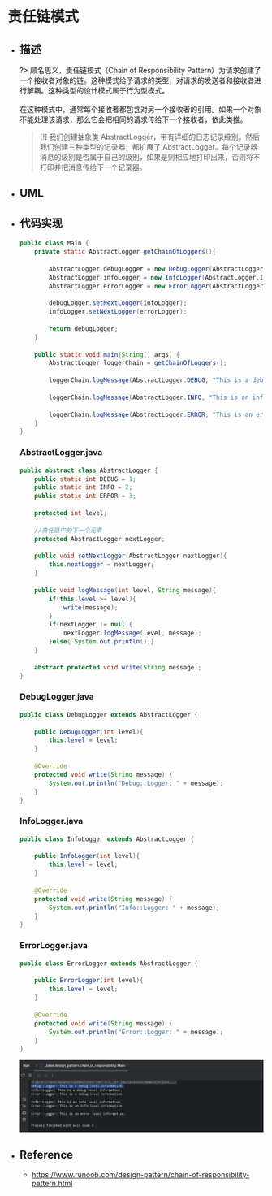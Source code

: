 # 责任链模式

* ## 描述

    ?> 顾名思义，责任链模式（Chain of Responsibility Pattern）为请求创建了一个接收者对象的链。这种模式给予请求的类型，对请求的发送者和接收者进行解耦。这种类型的设计模式属于行为型模式。
    <br><br>在这种模式中，通常每个接收者都包含对另一个接收者的引用。如果一个对象不能处理该请求，那么它会把相同的请求传给下一个接收者，依此类推。

    > [!] 我们创建抽象类 AbstractLogger，带有详细的日志记录级别。然后我们创建三种类型的记录器，都扩展了 AbstractLogger。每个记录器消息的级别是否属于自己的级别，如果是则相应地打印出来，否则将不打印并把消息传给下一个记录器。

* ## UML

* ## 代码实现

    ```java
    public class Main {
        private static AbstractLogger getChainOfLoggers(){

            AbstractLogger debugLogger = new DebugLogger(AbstractLogger.DEBUG);
            AbstractLogger infoLogger = new InfoLogger(AbstractLogger.INFO);
            AbstractLogger errorLogger = new ErrorLogger(AbstractLogger.ERROR);

            debugLogger.setNextLogger(infoLogger);
            infoLogger.setNextLogger(errorLogger);

            return debugLogger;
        }

        public static void main(String[] args) {
            AbstractLogger loggerChain = getChainOfLoggers();

            loggerChain.logMessage(AbstractLogger.DEBUG, "This is a debug level information.");

            loggerChain.logMessage(AbstractLogger.INFO, "This is an info level information.");

            loggerChain.logMessage(AbstractLogger.ERROR, "This is an error level information.");
        }
    }
    ```

    <!-- tabs:start -->
    ### **AbstractLogger.java**
    ```java
    public abstract class AbstractLogger {
        public static int DEBUG = 1;
        public static int INFO = 2;
        public static int ERROR = 3;

        protected int level;

        //责任链中的下一个元素
        protected AbstractLogger nextLogger;

        public void setNextLogger(AbstractLogger nextLogger){
            this.nextLogger = nextLogger;
        }

        public void logMessage(int level, String message){
            if(this.level >= level){
                write(message);
            }
            if(nextLogger != null){
                nextLogger.logMessage(level, message);
            }else{ System.out.println();}
        }

        abstract protected void write(String message);
    }
    ```
    ### **DebugLogger.java**
    ```java
    public class DebugLogger extends AbstractLogger {

        public DebugLogger(int level){
            this.level = level;
        }

        @Override
        protected void write(String message) {
            System.out.println("Debug::Logger: " + message);
        }
    }
    ```
    ### **InfoLogger.java**
    ```java
    public class InfoLogger extends AbstractLogger {

        public InfoLogger(int level){
            this.level = level;
        }

        @Override
        protected void write(String message) {
            System.out.println("Info::Logger: " + message);
        }
    }
    ```
    ### **ErrorLogger.java**
    ```java
    public class ErrorLogger extends AbstractLogger {

        public ErrorLogger(int level){
            this.level = level;
        }

        @Override
        protected void write(String message) {
            System.out.println("Error::Logger: " + message);
        }
    }
    ```
    <!-- tabs:end -->

    ![](/.images/doc/advance/design-pattern/dp-chain-of-responsibility-01.png ':size=80%')

* ## Reference

    + https://www.runoob.com/design-pattern/chain-of-responsibility-pattern.html
